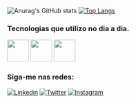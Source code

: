 
![Anurag's GitHub stats](https://github-readme-stats.vercel.app/api?username=flawiin&theme=dark&show_icons=true) 
[![Top Langs](https://github-readme-stats.vercel.app/api/top-langs/?username=flawiin&theme=dark&layout=compact)](https://github.com/anuraghazra/github-readme-stats)



### Tecnologias que utilizo no dia a dia.
<img width="50px" heidth="50px" src="https://cdn.jsdelivr.net/gh/devicons/devicon/icons/html5/html5-plain-wordmark.svg"/> <img width="50px" heidth="50px" src="https://cdn.jsdelivr.net/gh/devicons/devicon/icons/css3/css3-plain-wordmark.svg"/> <img width="50px" heidth="50px" src="https://cdn.jsdelivr.net/gh/devicons/devicon/icons/javascript/javascript-original.svg"/>
          
                    

### Siga-me nas redes:

[![Linkedin](https://img.shields.io/badge/LinkedIn-0077B5?style=for-the-badge&logo=linkedin&logoColor=white)](https://www.linkedin.com/in/flavio-pimentel-04833989/)
[![Twitter](https://img.shields.io/badge/Twitter-1DA1F2?style=for-the-badge&logo=twitter&logoColor=white)](https://twitter.com/real_pimentel)
[![Instagram](https://img.shields.io/badge/Instagram-E4405F?style=for-the-badge&logo=instagram&logoColor=white)](https://www.instagram.com/real_pimentel/)

          
          
          
          
